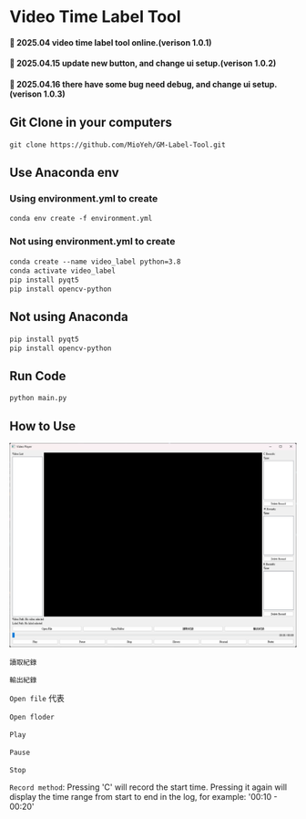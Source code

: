 # Video Time Label Tool

#### 🎉 2025.04 video time label tool online.(verison 1.0.1)
#### 🎉 2025.04.15 update new button, and change ui setup.(verison 1.0.2)
#### 🎉 2025.04.16 there have some bug need debug, and change ui setup.(verison 1.0.3)
## Git Clone in your computers
```
git clone https://github.com/MioYeh/GM-Label-Tool.git
```
## Use Anaconda env
### Using environment.yml to create
```
conda env create -f environment.yml
```
### Not using environment.yml to create
```
conda create --name video_label python=3.8
conda activate video_label
pip install pyqt5
pip install opencv-python
```

## Not using Anaconda
```
pip install pyqt5
pip install opencv-python
```


## Run Code
```
python main.py
```

## How to Use
![image](https://github.com/MioYeh/GM-Label-Tool/blob/main/ui(1.0.3).png)

`讀取紀錄`

`輸出紀錄`

`Open file` 代表

`Open floder` 

`Play`

`Pause`

`Stop`

`Record method`: Pressing 'C' will record the start time. Pressing it again will display the time range from start to end in the log, for example: '00:10 - 00:20'
